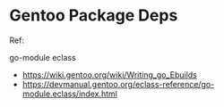 # Gentoo Package Deps


Ref:

go-module eclass

- https://wiki.gentoo.org/wiki/Writing_go_Ebuilds
- https://devmanual.gentoo.org/eclass-reference/go-module.eclass/index.html

